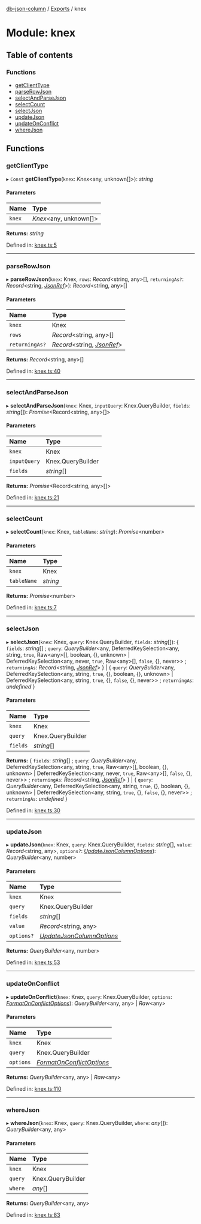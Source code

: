 [db-json-column](../README.md) / [Exports](../modules.md) / knex

# Module: knex

## Table of contents

### Functions

- [getClientType](knex.md#getclienttype)
- [parseRowJson](knex.md#parserowjson)
- [selectAndParseJson](knex.md#selectandparsejson)
- [selectCount](knex.md#selectcount)
- [selectJson](knex.md#selectjson)
- [updateJson](knex.md#updatejson)
- [updateOnConflict](knex.md#updateonconflict)
- [whereJson](knex.md#wherejson)

## Functions

### getClientType

▸ `Const` **getClientType**(`knex`: *Knex*<any, unknown[]\>): *string*

#### Parameters

| Name | Type |
| :------ | :------ |
| `knex` | *Knex*<any, unknown[]\> |

**Returns:** *string*

Defined in: [knex.ts:5](https://github.com/wholebuzz/db-json-column/blob/master/src/knex.ts#L5)

___

### parseRowJson

▸ **parseRowJson**(`knex`: Knex, `rows`: *Record*<string, any\>[], `returningAs?`: *Record*<string, [*JsonRef*](../interfaces/json.jsonref.md)\>): *Record*<string, any\>[]

#### Parameters

| Name | Type |
| :------ | :------ |
| `knex` | Knex |
| `rows` | *Record*<string, any\>[] |
| `returningAs?` | *Record*<string, [*JsonRef*](../interfaces/json.jsonref.md)\> |

**Returns:** *Record*<string, any\>[]

Defined in: [knex.ts:40](https://github.com/wholebuzz/db-json-column/blob/master/src/knex.ts#L40)

___

### selectAndParseJson

▸ **selectAndParseJson**(`knex`: Knex, `inputQuery`: Knex.QueryBuilder, `fields`: *string*[]): *Promise*<Record<string, any\>[]\>

#### Parameters

| Name | Type |
| :------ | :------ |
| `knex` | Knex |
| `inputQuery` | Knex.QueryBuilder |
| `fields` | *string*[] |

**Returns:** *Promise*<Record<string, any\>[]\>

Defined in: [knex.ts:21](https://github.com/wholebuzz/db-json-column/blob/master/src/knex.ts#L21)

___

### selectCount

▸ **selectCount**(`knex`: Knex, `tableName`: *string*): *Promise*<number\>

#### Parameters

| Name | Type |
| :------ | :------ |
| `knex` | Knex |
| `tableName` | *string* |

**Returns:** *Promise*<number\>

Defined in: [knex.ts:7](https://github.com/wholebuzz/db-json-column/blob/master/src/knex.ts#L7)

___

### selectJson

▸ **selectJson**(`knex`: Knex, `query`: Knex.QueryBuilder, `fields`: *string*[]): { `fields`: *string*[] ; `query`: *QueryBuilder*<any, DeferredKeySelection<any, string, ``true``, Raw<any\>[], boolean, {}, unknown\> \| DeferredKeySelection<any, never, ``true``, Raw<any\>[], ``false``, {}, never\>\> ; `returningAs`: *Record*<string, [*JsonRef*](../interfaces/json.jsonref.md)\>  } \| { `query`: *QueryBuilder*<any, DeferredKeySelection<any, string, ``true``, {}, boolean, {}, unknown\> \| DeferredKeySelection<any, string, ``true``, {}, ``false``, {}, never\>\> ; `returningAs`: *undefined*  }

#### Parameters

| Name | Type |
| :------ | :------ |
| `knex` | Knex |
| `query` | Knex.QueryBuilder |
| `fields` | *string*[] |

**Returns:** { `fields`: *string*[] ; `query`: *QueryBuilder*<any, DeferredKeySelection<any, string, ``true``, Raw<any\>[], boolean, {}, unknown\> \| DeferredKeySelection<any, never, ``true``, Raw<any\>[], ``false``, {}, never\>\> ; `returningAs`: *Record*<string, [*JsonRef*](../interfaces/json.jsonref.md)\>  } \| { `query`: *QueryBuilder*<any, DeferredKeySelection<any, string, ``true``, {}, boolean, {}, unknown\> \| DeferredKeySelection<any, string, ``true``, {}, ``false``, {}, never\>\> ; `returningAs`: *undefined*  }

Defined in: [knex.ts:30](https://github.com/wholebuzz/db-json-column/blob/master/src/knex.ts#L30)

___

### updateJson

▸ **updateJson**(`knex`: Knex, `query`: Knex.QueryBuilder, `fields`: *string*[], `value`: *Record*<string, any\>, `options?`: [*UpdateJsonColumnOptions*](../interfaces/json.updatejsoncolumnoptions.md)): *QueryBuilder*<any, number\>

#### Parameters

| Name | Type |
| :------ | :------ |
| `knex` | Knex |
| `query` | Knex.QueryBuilder |
| `fields` | *string*[] |
| `value` | *Record*<string, any\> |
| `options?` | [*UpdateJsonColumnOptions*](../interfaces/json.updatejsoncolumnoptions.md) |

**Returns:** *QueryBuilder*<any, number\>

Defined in: [knex.ts:53](https://github.com/wholebuzz/db-json-column/blob/master/src/knex.ts#L53)

___

### updateOnConflict

▸ **updateOnConflict**(`knex`: Knex, `query`: Knex.QueryBuilder, `options`: [*FormatOnConflictOptions*](../interfaces/json.formatonconflictoptions.md)): *QueryBuilder*<any, any\> \| *Raw*<any\>

#### Parameters

| Name | Type |
| :------ | :------ |
| `knex` | Knex |
| `query` | Knex.QueryBuilder |
| `options` | [*FormatOnConflictOptions*](../interfaces/json.formatonconflictoptions.md) |

**Returns:** *QueryBuilder*<any, any\> \| *Raw*<any\>

Defined in: [knex.ts:110](https://github.com/wholebuzz/db-json-column/blob/master/src/knex.ts#L110)

___

### whereJson

▸ **whereJson**(`knex`: Knex, `query`: Knex.QueryBuilder, `where`: *any*[]): *QueryBuilder*<any, any\>

#### Parameters

| Name | Type |
| :------ | :------ |
| `knex` | Knex |
| `query` | Knex.QueryBuilder |
| `where` | *any*[] |

**Returns:** *QueryBuilder*<any, any\>

Defined in: [knex.ts:83](https://github.com/wholebuzz/db-json-column/blob/master/src/knex.ts#L83)

